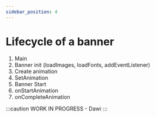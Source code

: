 ```yaml
---
sidebar_position: 4
---
```


# Lifecycle of a banner

1. Main
2. Banner init (loadImages, loadFonts, addEventListener)
3. Create animation
4. SetAnimation
5. Banner Start
6. onStartAnimation
7. onCompleteAnimation

:::caution
WORK IN PROGRESS - Dawi
:::